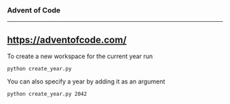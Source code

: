 ### Advent of Code
----
https://adventofcode.com/
----
To create a new workspace for the current year run
```
python create_year.py
```
You can also specify a year by adding it as an argument
```
python create_year.py 2042
```
